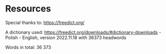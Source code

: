 # Resources

Special thanks to: https://freedict.org/

A dictionary used: https://freedict.org/downloads/#dictionary-downloads - Polish - English, version 2022.11.18 with 36373 headwords

Words in total: 36 373